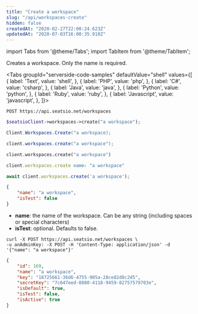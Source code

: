 ```yaml
---
title: "Create a workspace"
slug: "/api/workspaces-create"
hidden: false
createdAt: "2020-02-27T22:00:24.623Z"
updatedAt: "2020-07-03T16:00:35.910Z"
---
```


import Tabs from '@theme/Tabs';
import TabItem from '@theme/TabItem';

Creates a workspace. Only the name is required.



<Tabs 
  groupId="serverside-code-samples"
  defaultValue="shell"
  values={[
{ label: 'Text', value: 'shell', },
{ label: 'PHP', value: 'php', },
{ label: 'C#', value: 'csharp', },
{ label: 'Java', value: 'java', },
{ label: 'Python', value: 'python', },
{ label: 'Ruby', value: 'ruby', },
{ label: 'Javascript', value: 'javascript', },
]}>
<TabItem value='shell'>

```shell
POST https://api.seatsio.net/workspaces
```

</TabItem>
<TabItem value='php'>

```php
$seatsioClient->workspaces->create("a workspace");
```

</TabItem>
<TabItem value='csharp'>

```csharp
Client.Workspaces.Create("a workspace);

```

</TabItem>
<TabItem value='java'>

```java
client.workspaces.create("a workspace");
```

</TabItem>
<TabItem value='python'>

```python
client.workspaces.create("a workspace")
```

</TabItem>
<TabItem value='ruby'>

```ruby
client.workspaces.create name: "a workspace"
```

</TabItem>
<TabItem value='javascript'>

```javascript
await client.workspaces.create('a workspace');

```

</TabItem>
</Tabs>





```json
{
    "name": "a workspace",
    "isTest": false
}
```

* **name**: the name of the workspace. Can be any string (including spaces or special characters)
* **isTest**: optional. Defaults to false.

```shell
curl -X POST https://api.seatsio.net/workspaces \
-u anAdminKey: -X POST -H 'Content-Type: application/json' -d '{"name": "a workspace"}'
```



```json
{
    "id": 169,
    "name": "a workspace",
    "key": "18725661-36d6-4755-905a-28ce82d0c2d5",
    "secretKey": "7c647eed-0880-4118-9459-82757579703e",
    "isDefault": true,
    "isTest": false,
    "isActive": true
}

```

